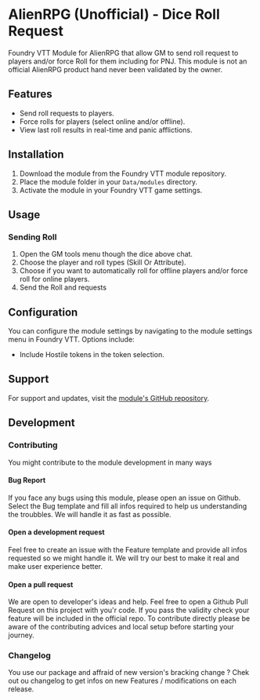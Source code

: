 # AlienRPG (Unofficial) - Dice Roll Request

Foundry VTT Module for AlienRPG that allow GM to send roll request to players and/or force Roll for them including for PNJ.
This module is not an official AlienRPG product hand never been validated by the owner. 

## Features

- Send roll requests to players.
- Force rolls for players (select online and/or offline).
- View last roll results in real-time and panic afflictions.

## Installation 

1. Download the module from the Foundry VTT module repository.
2. Place the module folder in your `Data/modules` directory.
3. Activate the module in your Foundry VTT game settings.

## Usage

### Sending Roll

1. Open the GM tools menu though the dice above chat.
2. Choose the player and roll types (Skill Or Attribute).
3. Choose if you want to automatically roll for offline players and/or force roll for online players.
4. Send the Roll and requests

## Configuration

You can configure the module settings by navigating to the module settings menu in Foundry VTT. Options include:

- Include Hostile tokens in the token selection.

## Support

For support and updates, visit the [module's GitHub repository](https://github.com/your-repo/alien-roll-request).

## Development 

### Contributing

You might contribute to the module development in many ways

#### Bug Report

If you face any bugs using this module, please open an issue on Github. Select the Bug template and fill all infos required to help us understanding the troubbles. We will handle it as fast as possible.

#### Open a development request

Feel free to create an issue with the Feature template and provide all infos requested so we might handle it. We will try our best to make it real and make user experience better.

#### Open a pull request

We are open to developer's ideas and help. Feel free to open a Github Pull Request on this project with you'r code. If you pass the validity check your feature will be included in the official repo.
To contribute directly please be aware of the contributing advices and local setup before starting your journey.

### Changelog

You use our package and affraid of new version's bracking change ? Chek out ou changelog to get infos on new Features / modifications on each release.